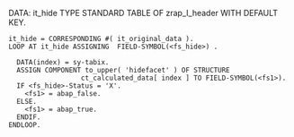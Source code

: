  DATA: it_hide TYPE STANDARD TABLE OF zrap_I_header WITH DEFAULT KEY.



    it_hide = CORRESPONDING #( it_original_data ).
    LOOP AT it_hide ASSIGNING  FIELD-SYMBOL(<fs_hide>) .

      DATA(index) = sy-tabix.
      ASSIGN COMPONENT to_upper( 'hidefacet' ) OF STRUCTURE
                      ct_calculated_data[ index ] TO FIELD-SYMBOL(<fs1>).
      IF <fs_hide>-Status = 'X'.
        <fs1> = abap_false.
      ELSE.
        <fs1> = abap_true.
      ENDIF.
    ENDLOOP.
